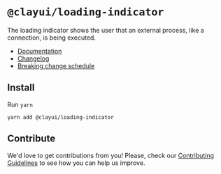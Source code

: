 # `@clayui/loading-indicator`

The loading indicator shows the user that an external process, like a connection, is being executed.

-   [Documentation](https://clayui.com/docs/components/loading-indicator.html)
-   [Changelog](./CHANGELOG.md)
-   [Breaking change schedule](./BREAKING.md)

## Install

Run `yarn`

```shell
yarn add @clayui/loading-indicator
```

## Contribute

We'd love to get contributions from you! Please, check our [Contributing Guidelines](https://github.com/liferay/clay/blob/master/CONTRIBUTING.md) to see how you can help us improve.
